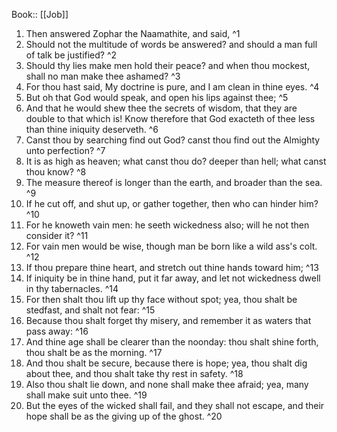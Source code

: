  Book:: [[Job]]
 1. Then answered Zophar the Naamathite, and said, ^1
 2. Should not the multitude of words be answered? and should a man full of talk be justified? ^2
 3. Should thy lies make men hold their peace? and when thou mockest, shall no man make thee ashamed? ^3
 4. For thou hast said, My doctrine is pure, and I am clean in thine eyes. ^4
 5. But oh that God would speak, and open his lips against thee; ^5
 6. And that he would shew thee the secrets of wisdom, that they are double to that which is! Know therefore that God exacteth of thee less than thine iniquity deserveth. ^6
 7. Canst thou by searching find out God? canst thou find out the Almighty unto perfection? ^7
 8. It is as high as heaven; what canst thou do? deeper than hell; what canst thou know? ^8
 9. The measure thereof is longer than the earth, and broader than the sea. ^9
 10. If he cut off, and shut up, or gather together, then who can hinder him? ^10
 11. For he knoweth vain men: he seeth wickedness also; will he not then consider it? ^11
 12. For vain men would be wise, though man be born like a wild ass's colt. ^12
 13. If thou prepare thine heart, and stretch out thine hands toward him; ^13
 14. If iniquity be in thine hand, put it far away, and let not wickedness dwell in thy tabernacles. ^14
 15. For then shalt thou lift up thy face without spot; yea, thou shalt be stedfast, and shalt not fear: ^15
 16. Because thou shalt forget thy misery, and remember it as waters that pass away: ^16
 17. And thine age shall be clearer than the noonday: thou shalt shine forth, thou shalt be as the morning. ^17
 18. And thou shalt be secure, because there is hope; yea, thou shalt dig about thee, and thou shalt take thy rest in safety. ^18
 19. Also thou shalt lie down, and none shall make thee afraid; yea, many shall make suit unto thee. ^19
 20. But the eyes of the wicked shall fail, and they shall not escape, and their hope shall be as the giving up of the ghost. ^20
